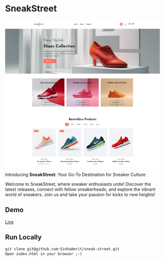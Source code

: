 # SneakStreet

![screenshot](/SneakStreet.png)

Introducing **SneakStreet**: Your Go-To Destination for Sneaker Culture

Welcome to SneakStreet, where sneaker enthusiasts unite! Discover the latest releases, connect with fellow sneakerheads, and explore the vibrant world of sneakers. Join us and take your passion for kicks to new heights!

## Demo

[Live](https://sinhaamrit.github.io/sneak-street)

## Run Locally

    git clone git@github.com:SinhaAmrit/sneak-street.git
    Open index.html in your browser ;-)
